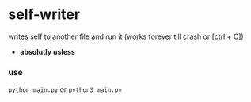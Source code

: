 # self-writer
writes self to another file and run it (works forever till crash or [ctrl + C])

- **absolutly usless**

### use
```python main.py``` or 
```python3 main.py```
